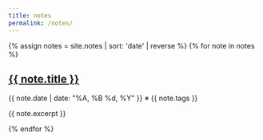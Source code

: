 ```yaml
---
title: notes
permalink: /notes/
---
```


{% assign notes = site.notes | sort: 'date' | reverse %}
{% for note in notes %}

<div class="notes">
  <div class="bot">
    <h2 class="notes-title"><a href="{{ note.url }}">{{ note.title }}</a></h2>
    <p class="notes-info">{{ note.date | date: "%A, %B %d, %Y" }} <span class="sub">※</span> {{ note.tags }}</p>
  </div>
  <p class="bot">{{ note.excerpt }}</p>
</div>

{% endfor %}

